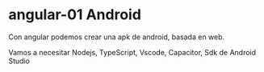 # angular-01 Android

Con angular podemos crear una apk de android, basada en web.

Vamos a necesitar Nodejs, TypeScript, Vscode, Capacitor, Sdk de Android Studio
 
